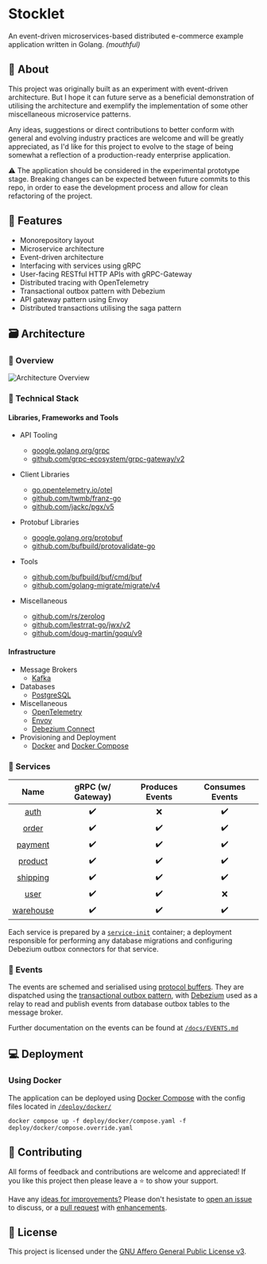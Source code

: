 # Stocklet

An event-driven microservices-based distributed e-commerce example application written in Golang. *(mouthful)*

## 📘 About

This project was originally built as an experiment with event-driven architecture. But I hope it can future serve as a beneficial demonstration of utilising the architecture and exemplify the implementation of some other miscellaneous microservice patterns.

Any ideas, suggestions or direct contributions to better conform with general and evolving industry practices are welcome and will be greatly appreciated, as I'd like for this project to evolve to the stage of being somewhat a reflection of a production-ready enterprise application.

⚠️ The application should be considered in the experimental prototype stage. Breaking changes can be expected between future commits to this repo, in order to ease the development process and allow for clean refactoring of the project.

## 📝 Features

* Monorepository layout
* Microservice architecture
* Event-driven architecture
* Interfacing with services using gRPC
* User-facing RESTful HTTP APIs with gRPC-Gateway
* Distributed tracing with OpenTelemetry
* Transactional outbox pattern with Debezium
* API gateway pattern using Envoy
* Distributed transactions utilising the saga pattern

## 🗃️ Architecture

### 🔎 Overview

![Architecture Overview](/docs/imgs/overview.svg)

### 🧰 Technical Stack

#### Libraries, Frameworks and Tools

* API Tooling
  * [google.golang.org/grpc](https://pkg.go.dev/google.golang.org/grpc)
  * [github.com/grpc-ecosystem/grpc-gateway/v2](https://pkg.go.dev/github.com/grpc-ecosystem/grpc-gateway/v2)

* Client Libraries
  * [go.opentelemetry.io/otel](https://pkg.go.dev/go.opentelemetry.io/otel)
  * [github.com/twmb/franz-go](https://pkg.go.dev/github.com/twmb/franz-go)
  * [github.com/jackc/pgx/v5](https://pkg.go.dev/github.com/jackc/pgx/v5)

* Protobuf Libraries
  * [google.golang.org/protobuf](https://pkg.go.dev/google.golang.org/protobuf)
  * [github.com/bufbuild/protovalidate-go](https://pkg.go.dev/github.com/bufbuild/protovalidate-go)

* Tools
  * [github.com/bufbuild/buf/cmd/buf](https://buf.build/docs/installation)
  * [github.com/golang-migrate/migrate/v4](https://pkg.go.dev/github.com/golang-migrate/migrate/v4#section-readme)

* Miscellaneous
  * [github.com/rs/zerolog](https://pkg.go.dev/github.com/rs/zerolog)
  * [github.com/lestrrat-go/jwx/v2](https://pkg.go.dev/github.com/lestrrat-go/jwx/v2)
  * [github.com/doug-martin/goqu/v9](https://pkg.go.dev/github.com/doug-martin/goqu/v9)

#### Infrastructure

* Message Brokers
  * [Kafka](https://hub.docker.com/r/bitnami/kafka)
* Databases
  * [PostgreSQL](https://hub.docker.com/_/postgres)
* Miscellaneous
  * [OpenTelemetry](https://opentelemetry.io/)
  * [Envoy](https://www.envoyproxy.io/)
  * [Debezium Connect](https://hub.docker.com/r/debezium/connect)
* Provisioning and Deployment
  * [Docker](https://www.docker.com/) and [Docker Compose](https://docs.docker.com/compose/)

### 🧩 Services

| Name | gRPC (w/ Gateway) | Produces Events | Consumes Events |
| :-: | :-: | :-: | :-: |
| [auth](/internal/svc/auth/) | ✔️ | ❌ | ✔️ |
| [order](/internal/svc/order/) | ✔️ | ✔️ | ✔️ |
| [payment](/internal/svc/payment/) | ✔️ | ✔️ | ✔️ |
| [product](/internal/svc/product/) | ✔️ | ✔️ | ✔️ |
| [shipping](/internal/svc/shipping/) | ✔️ | ✔️ | ✔️ |
| [user](/internal/svc/user/) | ✔️ | ✔️ | ❌ |
| [warehouse](/internal/svc/warehouse/) | ✔️ | ✔️ | ✔️ |

Each service is prepared by a [``service-init``](/cmd/service-init/) container; a deployment responsible for performing any database migrations and configuring Debezium outbox connectors for that service.

### 📇 Events

The events are schemed and serialised using [protocol buffers](https://protobuf.dev/). They are dispatched using the [transactional outbox pattern](https://microservices.io/patterns/data/transactional-outbox.html), with [Debezium](https://debezium.io/) used as a relay to read and publish events from database outbox tables to the message broker.

Further documentation on the events can be found at [``/docs/EVENTS.md``](/docs/EVENTS.md)

## 💻 Deployment

### Using Docker

The application can be deployed using [Docker Compose](https://docs.docker.com/compose/) with the config files located in [``/deploy/docker/``](/deploy/docker/)

``docker compose up -f deploy/docker/compose.yaml -f deploy/docker/compose.override.yaml``

## 🧪 Contributing

All forms of feedback and contributions are welcome and appreciated! If you like this project then please leave a ⭐ to show your support.

Have any [ideas for improvements?](/docs/ROADMAP.md) Please don't hesistate to [open an issue](https://github.com/hexolan/stocklet/issues/new) to discuss, or a [pull request](https://github.com/hexolan/stocklet/compare) with [enhancements](https://github.com/hexolan/stocklet/fork).

## 📓 License

This project is licensed under the [GNU Affero General Public License v3](/LICENSE).
